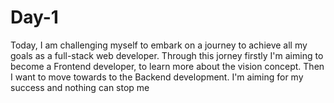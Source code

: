 # Day-1
Today, I am challenging myself to embark on a journey to achieve all my goals as a full-stack web developer. Through this jorney firstly I'm aiming to become a Frontend developer, to learn more about the vision concept. Then I want to move towards to the Backend development. I'm aiming for my success and nothing can stop me
